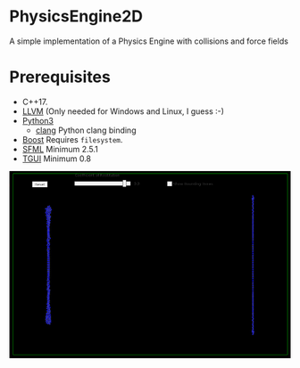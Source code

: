 # PhysicsEngine2D
A simple implementation of a Physics Engine with collisions and force fields

# Prerequisites
* C++17.
* [LLVM](https://clang.llvm.org/) (Only needed for Windows and Linux, I guess :-)
* [Python3](http://python.org/)
	* [clang](https://pypi.org/project/clang/) Python clang binding
* [Boost](https://www.boost.org/) Requires `filesystem`.
* [SFML](https://www.sfml-dev.org/) Minimum 2.5.1
* [TGUI](https://tgui.eu/) Minimum 0.8

![Example Image](screenShot.gif)
